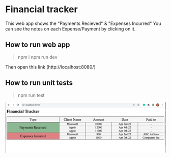 # Financial tracker

This web app shows the "Payments Recieved" & "Expenses Incurred"
You can see the notes on each Expense/Payment by clicking on it.

## How to run web app

> npm i
> npm run dev

Then open this link (http://localhost:8080/)

## How to run unit tests

> npm run test




![App screenshot](/app_ss.png)


